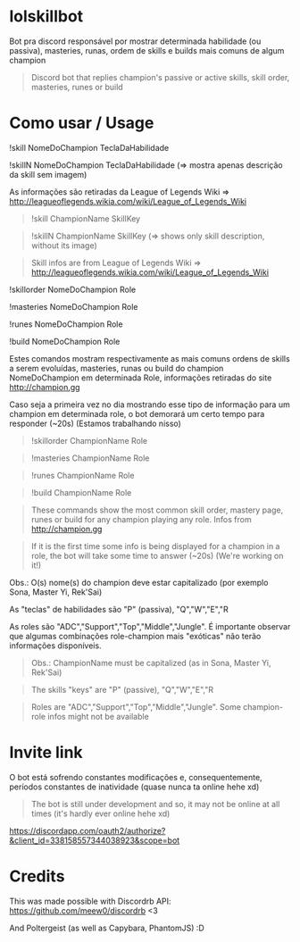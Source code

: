 # lolskillbot

Bot pra discord responsável por mostrar determinada habilidade (ou passiva), masteries, runas, ordem de skills e builds mais comuns de algum champion

>Discord bot that replies champion's passive or active skills, skill order, masteries, runes or build

# Como usar / Usage

!skill NomeDoChampion TeclaDaHabilidade

!skillN NomeDoChampion TeclaDaHabilidade (=> mostra apenas descrição da skill sem imagem)

As informações são retiradas da League of Legends Wiki => http://leagueoflegends.wikia.com/wiki/League_of_Legends_Wiki

>!skill ChampionName SkillKey

>!skillN ChampionName SkillKey (=> shows only skill description, without its image)

>Skill infos are from League of Legends Wiki => http://leagueoflegends.wikia.com/wiki/League_of_Legends_Wiki

!skillorder NomeDoChampion Role

!masteries NomeDoChampion Role

!runes NomeDoChampion Role

!build NomeDoChampion Role

Estes comandos mostram respectivamente as mais comuns ordens de skills a serem evoluídas, masteries, runas ou build do champion NomeDoChampion em determinada Role, informações retiradas do site http://champion.gg

Caso seja a primeira vez no dia mostrando esse tipo de informação para um champion em determinada role, o bot demorará um certo tempo para responder (~20s) (Estamos trabalhando nisso)

>!skillorder ChampionName Role

>!masteries ChampionName Role

>!runes ChampionName Role

>!build ChampionName Role

>These commands show the most common skill order, mastery page, runes or build for any champion playing any role. Infos from http://champion.gg

>If it is the first time some info is being displayed for a champion in a role, the bot will take some time to answer (~20s) (We're working on it!)

Obs.: O(s) nome(s) do champion deve estar capitalizado (por exemplo Sona, Master Yi, Rek'Sai)

As "teclas" de habilidades são "P" (passiva), "Q","W","E","R

As roles são "ADC","Support","Top","Middle","Jungle". É importante observar que algumas combinações role-champion mais "exóticas" não terão informações disponíveis.

>Obs.: ChampionName must be capitalized (as in Sona, Master Yi, Rek'Sai)

>The skills "keys" are "P" (passive), "Q","W","E","R

>Roles are "ADC","Support","Top","Middle","Jungle". Some champion-role infos might not be available

# Invite link

O bot está sofrendo constantes modificações e, consequentemente, períodos constantes de inatividade (quase nunca ta online hehe xd)
>The bot is still under development and so, it may not be online at all times (it's hardly ever online hehe xd)

https://discordapp.com/oauth2/authorize?&client_id=338158557344038923&scope=bot

# Credits

This was made possible with Discordrb API: https://github.com/meew0/discordrb <3

And Poltergeist (as well as Capybara, PhantomJS) :D

